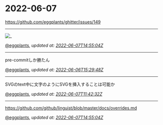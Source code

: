 # 2022-06-07

<https://github.com/eggplants/ghitter/issues/149>

---

![_](https://github.githubassets.com/images/mona-loading-default.gif)

[@eggplants](https://github.com/eggplants), *updated at: [2022-06-07T14:55:04Z](https://github.com/eggplants/ghitter/issues/149#issue-1261990623)*

---

pre-commitしか勝たん

[@eggplants](https://github.com/eggplants), *updated at: [2022-06-06T15:29:48Z](https://github.com/eggplants/ghitter/issues/149#issuecomment-1147581555)*

---

SVGのtext中に文字のようにSVGを挿入することは可能か

[@eggplants](https://github.com/eggplants), *updated at: [2022-06-07T11:42:32Z](https://github.com/eggplants/ghitter/issues/149#issuecomment-1148553658)*

---

https://github.com/github/linguist/blob/master/docs/overrides.md

[@eggplants](https://github.com/eggplants), *updated at: [2022-06-07T14:55:04Z](https://github.com/eggplants/ghitter/issues/149#issuecomment-1148786180)*
